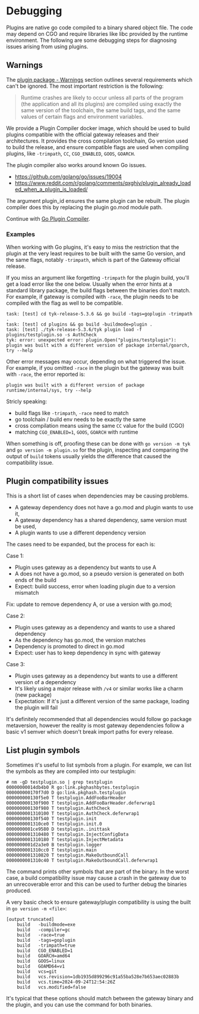 # Debugging

Plugins are native go code compiled to a binary shared object file. The code may depend on CGO and require libraries like libc provided by the runtime environment. The following are some debugging steps for diagnosing issues arising from using plugins.

## Warnings

The [plugin package - Warnings](https://pkg.go.dev/plugin#hdr-Warnings) section outlines several requirements which can't be ignored. The most important restriction is the following:

> Runtime crashes are likely to occur unless all parts of the program (the application and all its plugins) are compiled using exactly the same version of the toolchain, the same build tags, and the same values of certain flags and environment variables.

We provide a Plugin Compiler docker image, which should be used to build plugins compatible with the official gateway releases and their architectures. It provides the cross compilation toolchain, Go version used to build the release, and ensure compatible flags are used when compiling plugins, like `-trimpath`, `CC`, `CGO_ENABLED`, `GOOS`, `GOARCH`.

The plugin compiler also works around known Go issues.

- https://github.com/golang/go/issues/19004
- https://www.reddit.com/r/golang/comments/qxghjv/plugin_already_loaded_when_a_plugin_is_loaded/

The argument plugin_id ensures the same plugin can be rebuilt. The plugin compiler does this by replacing the plugin go.mod module path.

Continue with [Go Plugin Compiler](https://tyk.io/docs/product-stack/tyk-gateway/advanced-configurations/plugins/golang/go-plugin-compiler/).

### Examples

When working with Go plugins, it's easy to miss the restriction that the plugin at the very least requires to be built with the same Go version, and the same flags, notably `-trimpath`, which is part of the Gateway official release.

If you miss an argument like forgetting `-trimpath` for the plugin build, you'll get a load error like the one below. Usually when the error hints at a standard library package, the build flags between the binaries don't match. For example, if gateway is compiled with `-race`, the plugin needs to be compiled with the flag as well to be compatible.

```
task: [test] cd tyk-release-5.3.6 && go build -tags=goplugin -trimpath .
task: [test] cd plugins && go build -buildmode=plugin .
task: [test] ./tyk-release-5.3.6/tyk plugin load -f plugins/testplugin.so -s AuthCheck
tyk: error: unexpected error: plugin.Open("plugins/testplugin"): plugin was built with a different version of package internal/goarch, try --help
```

Other error messages may occur, depending on what triggered the issue. For example, if you omitted `-race` in the plugin but the gateway was built with `-race`, the error reported is:

```
plugin was built with a different version of package runtime/internal/sys, try --help
```

Stricly speaking:

- build flags like `-trimpath`, `-race` need to match
- go toolchain / build env needs to be exactly the same
- cross compilation means using the same `CC` value for the build (CGO)
- matching `CGO_ENABLED=1`, `GOOS`, `GOARCH` with runtime

When something is off, proofing these can be done with `go version -m tyk` and `go version -m plugin.so` for the plugin, inspecting and comparing the output of `build` tokens usually yields the difference that caused the compatibility issue.

## Plugin compatibility issues

This is a short list of cases when dependencies may be causing problems.

- A gateway dependency does not have a go.mod and plugin wants to use it,
- A gateway dependency has a shared dependency, same version must be used,
- A plugin wants to use a different dependency version

The cases need to be expanded, but the process for each is:

Case 1:

- Plugin uses gateway as a dependency but wants to use A
- A does not have a go.mod, so a pseudo version is generated on both ends of the build
- Expect: build success, error when loading plugin due to a version mismatch

Fix: update to remove dependency A, or use a version with go.mod;

Case 2:

- Plugin uses gateway as a dependency and wants to use a shared dependency
- As the dependency has go.mod, the version matches
- Dependency is promoted to direct in go.mod
- Expect: user has to keep dependency in sync with gateway

Case 3:

- Plugin uses gateway as a dependency but wants to use a different version of a dependency
- It's likely using a major release with `/v4` or similar works like a charm (new package)
- Expectation: If it's just a different version of the same package, loading the plugin will fail

It's definitely recommended that all dependencies would follow go package metaversion, however the reality is most gateway dependencies follow a basic v1 semver which doesn't break import paths for every release.

## List plugin symbols

Sometimes it's useful to list symbols from a plugin. For example, we can list the symbols as they are compiled into our testplugin:

```
# nm -gD testplugin.so | grep testplugin
00000000014db4b0 R go:link.pkghashbytes.testplugin
000000000170f7d0 D go:link.pkghash.testplugin
000000000130f5e0 T testplugin.AddFooBarHeader
000000000130f900 T testplugin.AddFooBarHeader.deferwrap1
000000000130f980 T testplugin.AuthCheck
0000000001310100 T testplugin.AuthCheck.deferwrap1
000000000130f540 T testplugin.init
0000000001310ce0 T testplugin.init.0
0000000001ce9580 D testplugin..inittask
0000000001310480 T testplugin.InjectConfigData
0000000001310180 T testplugin.InjectMetadata
0000000001d2a3e0 B testplugin.logger
0000000001310cc0 T testplugin.main
0000000001310820 T testplugin.MakeOutboundCall
0000000001310c40 T testplugin.MakeOutboundCall.deferwrap1
```

The command prints other symbols that are part of the binary. In the worst case, a build compatibility issue may cause a crash in the gateway due to an unrecoverable error and this can be used to further debug the binaries produced.

A very basic check to ensure gateway/plugin compatibility is using the built in `go version -m <file>`:

```
[output truncated]
	build	-buildmode=exe
	build	-compiler=gc
	build	-race=true
	build	-tags=goplugin
	build	-trimpath=true
	build	CGO_ENABLED=1
	build	GOARCH=amd64
	build	GOOS=linux
	build	GOAMD64=v1
	build	vcs=git
	build	vcs.revision=1db1935d899296c91a55ba528e7b653aec02883b
	build	vcs.time=2024-09-24T12:54:26Z
	build	vcs.modified=false
```

It's typical that these options should match between the gateway binary and the plugin, and you can use the command for both binaries.
